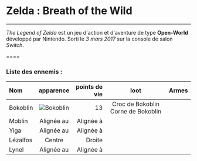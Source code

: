 # Zelda : Breath of the Wild
----
*The Legend of Zelda* est un jeu d'action et d'aventure de type **Open-World** développé par Nintendo. Sorti le *3 mars 2017* sur la console de salon *Switch*.  

====

### Liste des ennemis :

| Nom           |   apparence     |  points de vie | loot  | Armes |
| :------------ | :-------------: | -------------: | :---: | :---: |
| Bokoblin      | ![Bokoblin](https://static.wikia.nocookie.net/zelda/images/5/57/BOTW_Encyclop%C3%A9die_Bokoblin.png/revision/latest/scale-to-width-down/120?cb=20170812215749&path-prefix=fr)     | 13 | Croc de Bokoblin    Corne de Bokoblin |       |
| Moblin        |   Alignée au    |      Alignée à |       |       |
| Yiga          |   Alignée au    |      Alignée à |       |       |
| Lézalfos      |     Centre      |         Droite |       |       |
| Lynel         |   Alignée au    |      Alignée à |       |       |


